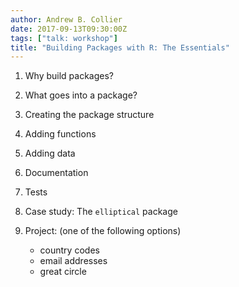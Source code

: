 ```yaml
---
author: Andrew B. Collier
date: 2017-09-13T09:30:00Z
tags: ["talk: workshop"]
title: "Building Packages with R: The Essentials"
---
```


1. Why build packages?
2. What goes into a package?
3. Creating the package structure
4. Adding functions
5. Adding data
6. Documentation
7. Tests
8. Case study: The `elliptical` package
9. Project: (one of the following options)

    - country codes
    - email addresses
    - great circle